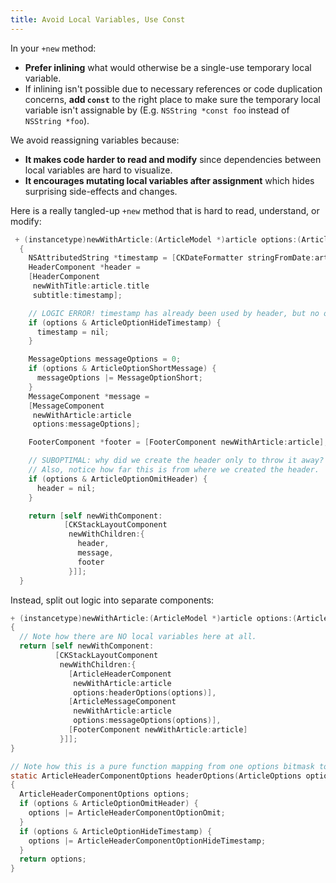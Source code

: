 ```yaml
---
title: Avoid Local Variables, Use Const
---
```

In your `+new` method:

- **Prefer inlining** what would otherwise be a single-use temporary local variable.
- If inlining isn't possible due to necessary references or code duplication concerns, **add `const`** to the
right place to make sure the temporary local variable isn't assignable by  (E.g. `NSString *const foo`
instead of `NSString *foo`).

We avoid reassigning variables because:

- **It makes code harder to read and modify** since dependencies between local variables are hard to visualize.
- **It encourages mutating local variables after assignment** which hides surprising side-effects and changes.

Here is a really tangled-up `+new` method that is hard to read, understand, or modify:

```objectivec redhighlight
 + (instancetype)newWithArticle:(ArticleModel *)article options:(ArticleOptions)options
  {
    NSAttributedString *timestamp = [CKDateFormatter stringFromDate:article.creationTime];
    HeaderComponent *header =
    [HeaderComponent
     newWithTitle:article.title
     subtitle:timestamp];

    // LOGIC ERROR! timestamp has already been used by header, but no one warns us.
    if (options & ArticleOptionHideTimestamp) {
      timestamp = nil;
    }

    MessageOptions messageOptions = 0;
    if (options & ArticleOptionShortMessage) {
      messageOptions |= MessageOptionShort;
    }
    MessageComponent *message =
    [MessageComponent
     newWithArticle:article
     options:messageOptions];

    FooterComponent *footer = [FooterComponent newWithArticle:article];

    // SUBOPTIMAL: why did we create the header only to throw it away?
    // Also, notice how far this is from where we created the header.
    if (options & ArticleOptionOmitHeader) {
      header = nil;
    }

    return [self newWithComponent:
            [CKStackLayoutComponent
             newWithChildren:{
               header,
               message,
               footer
             }]];
  }
```

Instead, split out logic into separate components:

```objectivec highlight
+ (instancetype)newWithArticle:(ArticleModel *)article options:(ArticleOptions)options
{
  // Note how there are NO local variables here at all.
  return [self newWithComponent:
          [CKStackLayoutComponent
           newWithChildren:{
             [ArticleHeaderComponent
              newWithArticle:article
              options:headerOptions(options)],
             [ArticleMessageComponent
              newWithArticle:article
              options:messageOptions(options)],
             [FooterComponent newWithArticle:article]
           }]];
}

// Note how this is a pure function mapping from one options bitmask to another.
static ArticleHeaderComponentOptions headerOptions(ArticleOptions options)
{
  ArticleHeaderComponentOptions options;
  if (options & ArticleOptionOmitHeader) {
    options |= ArticleHeaderComponentOptionOmit;
  }
  if (options & ArticleOptionHideTimestamp) {
    options |= ArticleHeaderComponentOptionHideTimestamp;
  }
  return options;
}
```
